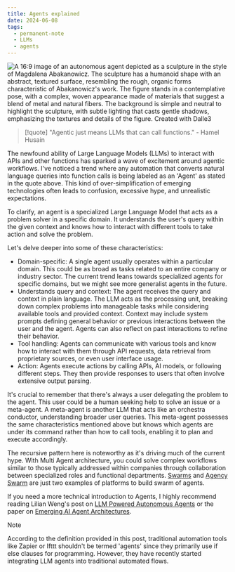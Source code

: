 ```yaml
---
title: Agents explained
date: 2024-06-08
tags:
  - permanent-note
  - LLMs
  - agents
---
```

![A 16:9 image of an autonomous agent depicted as a sculpture in the style of Magdalena Abakanowicz. The sculpture has a humanoid shape with an abstract, textured surface, resembling the rough, organic forms characteristic of Abakanowicz's work. The figure stands in a contemplative pose, with a complex, woven appearance made of materials that suggest a blend of metal and natural fibers. The background is simple and neutral to highlight the sculpture, with subtle lighting that casts gentle shadows, emphasizing the textures and details of the figure. Created with Dalle3](agent.webp)

>[!quote]
 > "Agentic just means LLMs that can call functions." - Hamel Husain

The newfound ability of Large Language Models (LLMs) to interact with APIs and other functions has sparked a wave of excitement around agentic workflows. I've noticed a trend where any automation that converts natural language queries into function calls is being labeled as an 'Agent' as stated in the quote above. This kind of over-simplification of emerging technologies often leads to confusion, excessive hype, and unrealistic expectations.

To clarify, an agent is a specialized Large Language Model that acts as a problem solver in a specific domain. It understands the user's query within the given context and knows how to interact with different tools to take action and solve the problem. 

Let's delve deeper into some of these characteristics:
- Domain-specific: A single agent usually operates within a particular domain. This could be as broad as tasks related to an entire company or industry sector. The current trend leans towards specialized agents for specific domains, but we might see more generalist agents in the future.
- Understands query and context: The agent receives the query and context in plain language. The LLM acts as the processing unit, breaking down complex problems into manageable tasks while considering available tools and provided context. Context may include system prompts defining general behavior or previous interactions between the user and the agent. Agents can also reflect on past interactions to refine their behavior.
- Tool handling: Agents can communicate with various tools and know how to interact with them through API requests, data retrieval from proprietary sources, or even user interface usage.
- Action: Agents execute actions by calling APIs, AI models, or following different steps. They then provide responses to users that often involve extensive output parsing.

It's crucial to remember that there's always a user delegating the problem to the agent. This user could be a human seeking help to solve an issue or a meta-agent. A meta-agent is another LLM that acts like an orchestra conductor, understanding broader user queries. This meta-agent possesses the same characteristics mentioned above but knows which agents are under its command rather than how to call tools, enabling it to plan and execute accordingly.

The recursive pattern here is noteworthy as it's driving much of the current hype. With Multi Agent architecture, you could solve complex workflows similar to those typically addressed within companies through collaboration between specialized roles and functional departments. [Swarms](https://swarms.apac.ai/en/latest/) and [Agency Swarm](https://vrsen.github.io/agency-swarm/) are just two examples of platforms to build swarm of agents.

If you need a more technical introduction to Agents, I highly recommend reading Lilian Weng's post on [LLM Powered Autonomous Agents](literature-notes/Articles/LLM%20Powered%20Autonomous%20Agents.md) or the paper on [Emerging AI Agent Architectures](literature-notes/Articles/The%20Landscape%20of%20Emerging%20AI%20Agent%20Architectures%20for%20Reasoning,%20Planning,%20and%20Tool%20Calling%20A%20Survey.md).

>[!note]
>According to the definition provided in this post, traditional automation tools like Zapier or Ifttt shouldn't be termed 'agents' since they primarily use if else clauses for programming. However, they have recently started integrating LLM agents into traditional automated flows.
